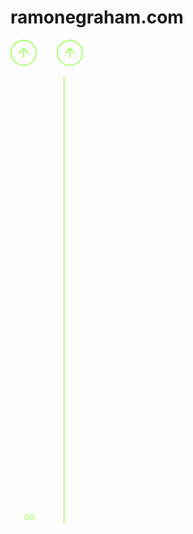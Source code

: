 # ramonegraham.com

<!-- ALL ICONS -->

<i class="fa-brands fa-github"></i>
<i class="fa-brands fa-instagram"></i>
<i class="fa-brands fa-dev"></i>
<i class="fa-brands fa-linkedin-in"></i>
<i class="fa-brands fa-twitter"></i>

<!-- navigation -->

<i class="fa-solid fa-arrow-right"></i>
<i class="fa-solid fa-angle-down"></i>

<!--Circle Up-->
<svg width="42" height="42" viewBox="0 0 42 42" fill="none" xmlns="http://www.w3.org/2000/svg">
<rect x="1" y="1" width="40" height="40" rx="20" stroke="#ABFF69" stroke-width="2"/>
<path d="M21 28V14" stroke="#ABFF69" stroke-width="2" stroke-linecap="round" stroke-linejoin="round"/>
<path d="M14 21L21 14L28 21" stroke="#ABFF69" stroke-width="2" stroke-linecap="round" stroke-linejoin="round"/>
</svg>

<!-- arrow Up Right -->
<svg width="24" height="24" viewBox="0 0 24 24" fill="none" xmlns="http://www.w3.org/2000/svg">
<path d="M7 17L17 7" stroke="white" stroke-width="2" stroke-linecap="round" stroke-linejoin="round"/>
<path d="M17 17L17 7L7 7" stroke="white" stroke-width="2" stroke-linecap="round" stroke-linejoin="round"/>
</svg>

<!-- arrow top -->
<svg width="42" height="42" viewBox="0 0 42 42" fill="none" xmlns="http://www.w3.org/2000/svg">
<rect x="1" y="1" width="40" height="40" rx="20" stroke="#ABFF69" stroke-width="2"/>
<path d="M21 28V14" stroke="#ABFF69" stroke-width="2" stroke-linecap="round" stroke-linejoin="round"/>
<path d="M14 21L21 14L28 21" stroke="#ABFF69" stroke-width="2" stroke-linecap="round" stroke-linejoin="round"/>
</svg>

<!-- other -->

<i class="fa-solid fa-circle"></i>

<!-- star -->
<svg width="16" height="16" viewBox="0 0 16 16" fill="none" xmlns="http://www.w3.org/2000/svg">
<path d="M3.8835 14.6667L4.96683 9.98333L1.3335 6.83333L6.1335 6.41667L8.00016 2L9.86683 6.41667L14.6668 6.83333L11.0335 9.98333L12.1168 14.6667L8.00016 12.1833L3.8835 14.6667Z" fill="white"/>
</svg>

<!-- link -->
<svg width="21" height="21" viewBox="0 0 21 21" fill="none" xmlns="http://www.w3.org/2000/svg">
<path d="M9.84375 14.875H6.125C4.91458 14.875 3.88281 14.4484 3.02969 13.5953C2.17656 12.7422 1.75 11.7104 1.75 10.5C1.75 9.28958 2.17656 8.25781 3.02969 7.40469C3.88281 6.55156 4.91458 6.125 6.125 6.125H9.84375V7.4375H6.125C5.27431 7.4375 4.55122 7.73475 3.95572 8.32923C3.36024 8.92371 3.0625 9.64558 3.0625 10.4949C3.0625 11.3441 3.36024 12.0677 3.95572 12.6656C4.55122 13.2635 5.27431 13.5625 6.125 13.5625H9.84375V14.875ZM7.10938 11.1562V9.84375H13.8906V11.1562H7.10938ZM11.1562 14.875V13.5625H14.875C15.7257 13.5625 16.4488 13.2653 17.0443 12.6708C17.6398 12.0763 17.9375 11.3544 17.9375 10.5051C17.9375 9.65588 17.6398 8.93229 17.0443 8.33437C16.4488 7.73646 15.7257 7.4375 14.875 7.4375H11.1562V6.125H14.875C16.0854 6.125 17.1172 6.55156 17.9703 7.40469C18.8234 8.25781 19.25 9.28958 19.25 10.5C19.25 11.7104 18.8234 12.7422 17.9703 13.5953C17.1172 14.4484 16.0854 14.875 14.875 14.875H11.1562Z" fill="#ABFF69"/>
</svg>

<!-- triangle down -->
<svg width="8" height="7" viewBox="0 0 8 7" fill="none" xmlns="http://www.w3.org/2000/svg">
<path d="M4 6.15L0.535898 0.449999L7.4641 0.45L4 6.15Z" fill="white"/>
</svg>

<!-- download -->

<svg width="24" height="24" viewBox="0 0 24 24" fill="none" xmlns="http://www.w3.org/2000/svg">
<path d="M21 15V19C21 19.5304 20.7893 20.0391 20.4142 20.4142C20.0391 20.7893 19.5304 21 19 21H5C4.46957 21 3.96086 20.7893 3.58579 20.4142C3.21071 20.0391 3 19.5304 3 19V15" stroke="white" stroke-width="2" stroke-linecap="round" stroke-linejoin="round"/>
<path d="M7 10L12 15L17 10" stroke="white" stroke-width="2" stroke-linecap="round" stroke-linejoin="round"/>
<path d="M12 15V3" stroke="white" stroke-width="2" stroke-linecap="round" stroke-linejoin="round"/>
</svg>

<!-- line -->

<svg width="2" height="715" viewBox="0 0 2 715" fill="none" xmlns="http://www.w3.org/2000/svg">
<line x1="0.75" y1="3.27835e-08" x2="0.749969" y2="715" stroke="#ABFF69" stroke-width="1.5"/>
</svg>
